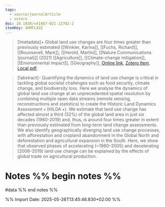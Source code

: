 ```yaml
---
tags:
  - source/journalArticle
  - zotero
doi: 10.1038/s41467-021-22702-2
itemKey: 4UMFL43Z
---
```

>[!metadata]+
> Global land use changes are four times greater than previously estimated
> [[Winkler, Karina]], [[Fuchs, Richard]], [[Rounsevell, Mark]], [[Herold, Martin]], 
> [[Nature Communications (journal)]] (2021)
> [[Agriculture]], [[Climate-change mitigation]], [[Environmental impact]], [[Geography]], 
> [Online link](https://www.nature.com/articles/s41467-021-22702-2), [Zotero Item](zotero://select/library/items/4UMFL43Z), [Local pdf](file://C:/Users/aburg/Documents/references/zotero/storage/VDWIFU8G/Winkler2021_Globalland.pdf), 

>[!abstract]-
>Quantifying the dynamics of land use change is critical in tackling global societal challenges such as food security, climate change, and biodiversity loss. Here we analyse the dynamics of global land use change at an unprecedented spatial resolution by combining multiple open data streams (remote sensing, reconstructions and statistics) to create the HIstoric Land Dynamics Assessment + (HILDA +). We estimate that land use change has affected almost a third (32%) of the global land area in just six decades (1960-2019) and, thus, is around four times greater in extent than previously estimated from long-term land change assessments. We also identify geographically diverging land use change processes, with afforestation and cropland abandonment in the Global North and deforestation and agricultural expansion in the South. Here, we show that observed phases of accelerating (~1960–2005) and decelerating (2006–2019) land use change can be explained by the effects of global trade on agricultural production.

# Notes %% begin notes %%
#data 
%% end notes %%




%% Import Date: 2025-05-26T13:45:46.830+02:00 %%
